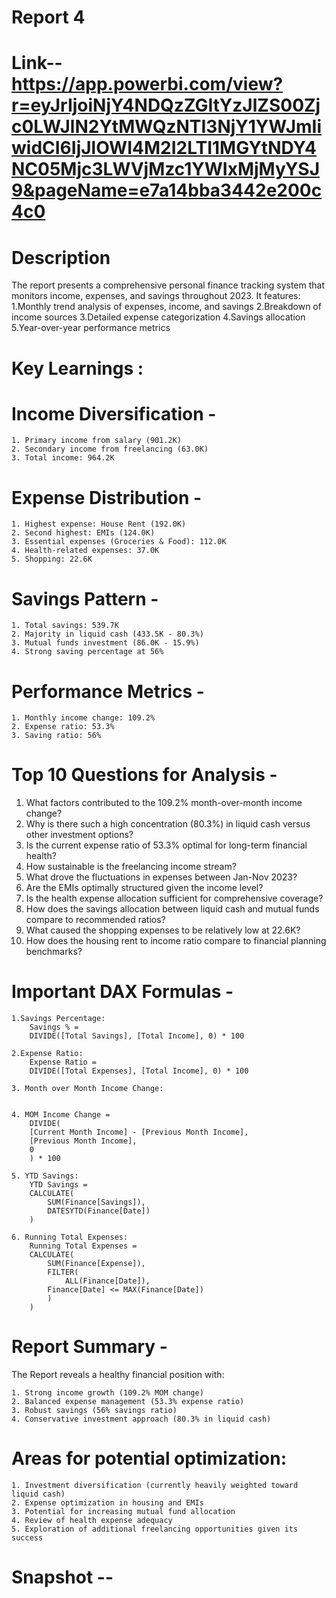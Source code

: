 # Report 4
# Link-- https://app.powerbi.com/view?r=eyJrIjoiNjY4NDQzZGItYzJlZS00Zjc0LWJlN2YtMWQzNTI3NjY1YWJmIiwidCI6IjJlOWI4M2I2LTI1MGYtNDY4NC05Mjc3LWVjMzc1YWIxMjMyYSJ9&pageName=e7a14bba3442e200c4c0
# Description
The report presents a comprehensive personal finance tracking system that monitors income, expenses, and savings throughout 2023. It features:
	1.Monthly trend analysis of expenses, income, and savings
	2.Breakdown of income sources
	3.Detailed expense categorization
	4.Savings allocation
	5.Year-over-year performance metrics
# Key Learnings :
# Income Diversification -
	1. Primary income from salary (901.2K)
	2. Secondary income from freelancing (63.0K)
	3. Total income: 964.2K
# Expense Distribution -
	1. Highest expense: House Rent (192.0K)
	2. Second highest: EMIs (124.0K)
	3. Essential expenses (Groceries & Food): 112.0K
	4. Health-related expenses: 37.0K
	5. Shopping: 22.6K
# Savings Pattern -
	1. Total savings: 539.7K
	2. Majority in liquid cash (433.5K - 80.3%)
	3. Mutual funds investment (86.0K - 15.9%)
	4. Strong saving percentage at 56%
	
# Performance Metrics - 
	1. Monthly income change: 109.2%
	2. Expense ratio: 53.3%
	3. Saving ratio: 56%

# Top 10 Questions for Analysis -

1. What factors contributed to the 109.2% month-over-month income change?
2. Why is there such a high concentration (80.3%) in liquid cash versus other investment options?
3. Is the current expense ratio of 53.3% optimal for long-term financial health?
4. How sustainable is the freelancing income stream?
5. What drove the fluctuations in expenses between Jan-Nov 2023?
6. Are the EMIs optimally structured given the income level?
7. Is the health expense allocation sufficient for comprehensive coverage?
8. How does the savings allocation between liquid cash and mutual funds compare to recommended ratios?
9. What caused the shopping expenses to be relatively low at 22.6K?
10. How does the housing rent to income ratio compare to financial planning benchmarks?

# Important DAX Formulas -
	1.Savings Percentage:
		Savings % = 
		DIVIDE([Total Savings], [Total Income], 0) * 100
		
	2.Expense Ratio:
		Expense Ratio = 
		DIVIDE([Total Expenses], [Total Income], 0) * 100
		
	3. Month over Month Income Change:

 
	4. MOM Income Change = 
		DIVIDE(
		[Current Month Income] - [Previous Month Income],
		[Previous Month Income],
		0
		) * 100
		
	5. YTD Savings:
		YTD Savings = 
		CALCULATE(
			SUM(Finance[Savings]),
			DATESYTD(Finance[Date])
		)
		
	6. Running Total Expenses:
		Running Total Expenses = 
		CALCULATE(
			SUM(Finance[Expense]),
			FILTER(
				ALL(Finance[Date]),
			Finance[Date] <= MAX(Finance[Date])
			)
		)
		
		
# Report Summary - 
The Report reveals a healthy financial position with:

	1. Strong income growth (109.2% MOM change)
	2. Balanced expense management (53.3% expense ratio)
	3. Robust savings (56% savings ratio)
	4. Conservative investment approach (80.3% in liquid cash)

# Areas for potential optimization:

	1. Investment diversification (currently heavily weighted toward liquid cash)
	2. Expense optimization in housing and EMIs
	3. Potential for increasing mutual fund allocation
	4. Review of health expense adequacy
	5. Exploration of additional freelancing opportunities given its success



# Snapshot -- 

